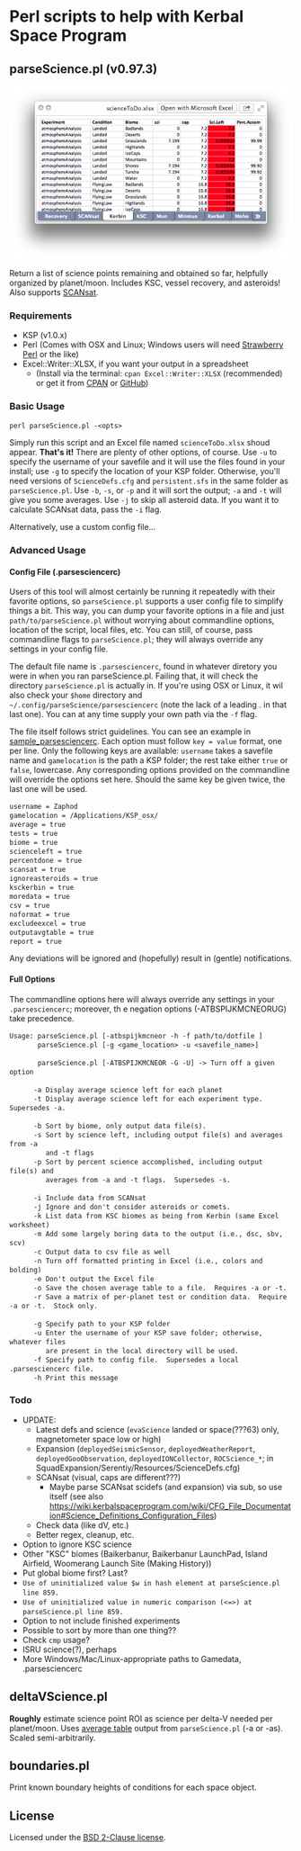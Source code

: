 # Perl scripts to help with Kerbal Space Program

## parseScience.pl (v0.97.3)

![Kerbin science](./img/kerbin.png)

Return a list of science points remaining and obtained so far, helpfully organized by planet/moon.  Includes KSC, vessel recovery, and asteroids!  Also supports [SCANsat](https://github.com/S-C-A-N/SCANsat).

### Requirements

- KSP (v1.0.x)
- Perl (Comes with OSX and Linux; Windows users will need [Strawberry Perl](http://strawberryperl.com/) or the like)
- Excel::Writer::XLSX, if you want your output in a spreadsheet
  - (Install via the terminal: `cpan Excel::Writer::XLSX` (recommended) or get it from [CPAN](http://search.cpan.org/~jmcnamara/Excel-Writer-XLSX-0.85/lib/Excel/Writer/XLSX.pm) or [GitHub](https://github.com/jmcnamara/excel-writer-xlsx))

### Basic Usage

````shell
perl parseScience.pl -<opts>
````

Simply run this script and an Excel file named `scienceToDo.xlsx` shoud appear.  **That's it!**  There are plenty of other options, of course.  Use `-u` to specify the username of your savefile and it will use the files found in your install; use `-g` to specify the location of your KSP folder.  Otherwise, you'll need versions of `ScienceDefs.cfg` and `persistent.sfs` in the same folder as `parseScience.pl`.  Use `-b`, `-s`, or `-p` and it will sort the output; `-a` and `-t` will give you some averages.  Use `-j` to skip all asteroid data.  If you want it to calculate SCANsat data, pass the `-i` flag.

Alternatively, use a custom config file...

### Advanced Usage

#### Config File (.parsesciencerc)

Users of this tool will almost certainly be running it repeatedly with their favorite options, so `parseScience.pl` supports a user config file to simplify things a bit.  This way, you can dump your favorite options in a file and just `path/to/parseScience.pl` without worrying about commandline options, location of the script, local files, etc.  You can still, of course, pass commandline flags to `parseScience.pl`; they will always override any settings in your config file.

The default file name is `.parsesciencerc`, found in whatever diretory you were in when you ran parseScience.pl.  Failing that, it will check the directory `parseScience.pl` is actually in.  If you're using OSX or Linux, it wil also check your `$home` directory and `~/.config/parseScience/parsesciencerc` (note the lack of a leading . in that last one).  You can at any time supply your own path via the `-f` flag.

The file itself follows strict guidelines.  You can see an example in [sample_parsesciencerc](./sample_parsesciencerc).  Each option must follow `key = value` format, one per line.  Only the following keys are available: `username` takes a savefile name and `gamelocation` is the path a KSP folder; the rest take either `true` or `false`, lowercase.  Any corresponding options provided on the commandline will override the options set here.  Should the same key be given twice, the last one will be used.

````shell
username = Zaphod
gamelocation = /Applications/KSP_osx/
average = true
tests = true
biome = true
scienceleft = true
percentdone = true
scansat = true
ignoreasteroids = true
ksckerbin = true
moredata = true
csv = true
noformat = true
excludeexcel = true
outputavgtable = true
report = true
````

Any deviations will be ignored and (hopefully) result in (gentle) notifications.

#### Full Options

The commandline options here will always override any settings in your `.parsesciencerc`; moreover, th
e negation options (-ATBSPIJKMCNEORUG) take precedence.

````shell
Usage: parseScience.pl [-atbspijkmcneor -h -f path/to/dotfile ]
       parseScience.pl [-g <game_location> -u <savefile_name>]

       parseScience.pl [-ATBSPIJKMCNEOR -G -U] -> Turn off a given option

      -a Display average science left for each planet
      -t Display average science left for each experiment type.  Supersedes -a.

      -b Sort by biome, only output data file(s).
      -s Sort by science left, including output file(s) and averages from -a
         and -t flags
      -p Sort by percent science accomplished, including output file(s) and
         averages from -a and -t flags.  Supersedes -s.

      -i Include data from SCANsat
      -j Ignore and don't consider asteroids or comets.
      -k List data from KSC biomes as being from Kerbin (same Excel worksheet)
      -m Add some largely boring data to the output (i.e., dsc, sbv, scv)
      -c Output data to csv file as well
      -n Turn off formatted printing in Excel (i.e., colors and bolding)
      -e Don't output the Excel file
      -o Save the chosen average table to a file.  Requires -a or -t.
      -r Save a matrix of per-planet test or condition data.  Require -a or -t.  Stock only.

      -g Specify path to your KSP folder
      -u Enter the username of your KSP save folder; otherwise, whatever files
         are present in the local directory will be used.
      -f Specify path to config file.  Supersedes a local .parsesciencerc file.
      -h Print this message
````

### Todo

- UPDATE:
  - Latest defs and science (`evaScience` landed or space(???63) only, magnetometer space low or high)
  - Expansion (`deployedSeismicSensor`, `deployedWeatherReport`, `deployedGooObservation`, `deployedIONCollector`, `ROCScience_*`; in SquadExpansion/Serentiy/Resources/ScienceDefs.cfg)
  - SCANsat (visual, caps are different???)
    - Maybe parse SCANsat scidefs (and expansion) via sub, so use itself (see also <https://wiki.kerbalspaceprogram.com/wiki/CFG_File_Documentation#Science_Definitions_Configuration_Files>)
  - Check data (like dV, etc.)
  - Better regex, cleanup, etc.
- Option to ignore KSC science
- Other "KSC" biomes (Baikerbanur, Baikerbanur LaunchPad, Island Airfield, Woomerang Launch Site (Making History))
- Put global biome first?  Last?
- `Use of uninitialized value $w in hash element at parseScience.pl line 859.`
- `Use of uninitialized value in numeric comparison (<=>) at parseScience.pl line 859.`
- Option to not include finished experiments
- Possible to sort by more than one thing??
- Check `cmp` usage?
- ISRU science(?), perhaps
- More Windows/Mac/Linux-appropriate paths to Gamedata, .parsesciencerc

## deltaVScience.pl

**Roughly** estimate science point ROI as science per delta-V needed per planet/moon.  Uses [average table](./average_table.txt) output from `parseScience.pl` (-a or -as).  Scaled semi-arbitrarily.

## boundaries.pl

Print known boundary heights of conditions for each space object.

## License

Licensed under the [BSD 2-Clause license](./LICENSE).
